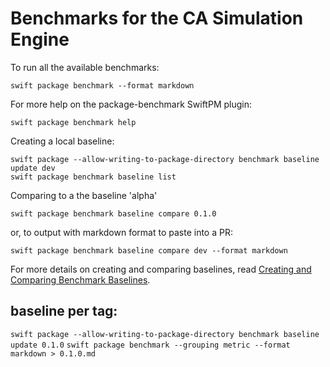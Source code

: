 # Benchmarks for the CA Simulation Engine

To run all the available benchmarks:

    swift package benchmark --format markdown

For more help on the package-benchmark SwiftPM plugin:

    swift package benchmark help

Creating a local baseline:

    swift package --allow-writing-to-package-directory benchmark baseline update dev
    swift package benchmark baseline list

Comparing to a the baseline 'alpha'

    swift package benchmark baseline compare 0.1.0

or, to output with markdown format to paste into a PR:

    swift package benchmark baseline compare dev --format markdown

For more details on creating and comparing baselines, read [Creating and Comparing Benchmark Baselines](https://swiftpackageindex.com/ordo-one/package-benchmark/main/documentation/benchmark/creatingandcomparingbaselines).

## baseline per tag:

`swift package --allow-writing-to-package-directory benchmark baseline update 0.1.0`
`swift package benchmark --grouping metric --format markdown > 0.1.0.md`

